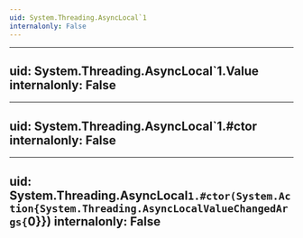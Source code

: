 ```yaml
---
uid: System.Threading.AsyncLocal`1
internalonly: False
---
```


---
uid: System.Threading.AsyncLocal`1.Value
internalonly: False
---

---
uid: System.Threading.AsyncLocal`1.#ctor
internalonly: False
---

---
uid: System.Threading.AsyncLocal`1.#ctor(System.Action{System.Threading.AsyncLocalValueChangedArgs{`0}})
internalonly: False
---
